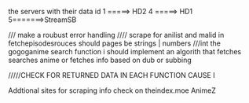 the servers with their data id
1 =====> HD2
4 =====> HD1
5=======>StreamSB

/// make a roubust error handling
//// scrape for anilist and malid in fetchepisodesrouces
should pages be strings | numbers
///int the gogoganime search function i should implement an algorith that fetches searches anime or fetches info based on dub or subbing

/////CHECK FOR RETURNED DATA IN EACH FUNCTION CAUSE I

Addtional sites for scraping info check on theindex.moe
AnimeZ
